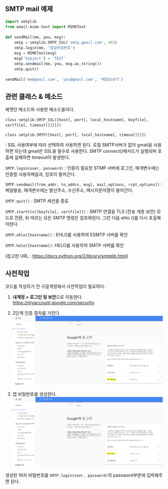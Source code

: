 ## SMTP mail 예제

```python
import smtplib
from email.mime.text import MIMEText

def sendMail(me, you, msg):
    smtp = smtplib.SMTP_SSL('smtp.gmail.com', 465)
    smtp.login(me, '발급비밀번호')
    msg = MIMEText(msg)
    msg['Subject'] = 'TEST'
    smtp.sendmail(me, you, msg.as_string())
    smtp.quit()

sendMail('me@gmail.com', 'you@gmail.com', '메일보내기')
```

## 관련 클래스 & 메소드

헤맷던 메소드와 사용한 메소드들이다.

`class smtplib.SMTP_SSL([host[, port[, local_hostname[, keyfile[, certfile[, timeout]]]]]])`

`class smtplib.SMTP([host[, port[, local_hostname[, timeout]]]])`

: SSL 사용여부에 따라 선택하여 사용하면 된다. 로컬 SMTP서버가 없어 gmail을 사용하면 되는데 gmail은 SSL을 필수로 사용한다. SMTP connect()메서드가 실행되며 호출에 실패하면 timeout이 발생한다.

`SMTP.login(user, password)` : 인증이 필요한 STMP 서버에 로그인, 매개변수에는 인증할 사용자메일과, 암호이 들어간다.

`SMTP.sendmail(from_addr, to_addrs, msg[, mail_options, rcpt_options])` : 메일발송, 매개변수에는 발신주소, 수신주소, 메시지문자열이 들어간다.

`SMTP.quit()` : SMTP 세션을 종료

`SMTP.starttls([keyfile[, certfile]])` : SMTP 연결을 TLS (전송 계층 보안) 모드로 전환, 뒤 따르는 모든 SMTP 명령은 암호화된다. 그런 다음 ehlo ()를 다시 호출해야한다.

`SMTP.ehlo([hostname])` : EHLO를 사용하여 ESMTP 서버를 확인

`SMTP.helo([hostname])`: HELO를 사용하여 SMTP 서버를 확인

(참고한 URL : https://docs.python.org/2/library/smtplib.html)


## 사전작업

코드를 작성하기 전 구글계정에서 사전작업이 필요하다.

1. **내계정 > 로그인 및 보안**으로 이동한다.
https://myaccount.google.com/security

2. 2단계 인증 절차를 거친다.
![Alt 2차 인증 이미지](./2nd_authorization.png)

3. 앱 비밀번호를 생성한다.
![Alt 앱 비밀번호 생성 이미지](./create_password.png)

생성된 16자 비밀번호를 `SMTP.login(user, password)`의 password부분에 입력해주면 된다.
